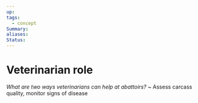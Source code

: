 ```yaml
---
up: 
tags:
  - concept
Summary: 
aliases: 
Status:
---
```

# Veterinarian role
*What are two ways veterinarians can help at abattoirs?*
~
Assess carcass quality, monitor signs of disease
<!--SR:!2025-03-11,1,230-->